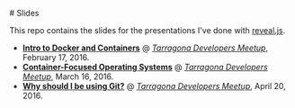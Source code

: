 # Slides

This repo contains the slides for the presentations I've done with [reveal.js](https://github.com/hakimel/reveal.js/).

- **[Intro to Docker and Containers](http://adrianmo.github.io/slides/docker101/)** @ *[Tarragona Developers Meetup](http://www.meetup.com/Tarragona-Developers-Meetup/)*, February 17, 2016.
- **[Container-Focused Operating Systems](http://adrianmo.github.io/slides/containeros/)** @ *[Tarragona Developers Meetup](http://www.meetup.com/Tarragona-Developers-Meetup/)*, March 16, 2016.
- **[Why should I be using Git?](http://adrianmo.github.io/slides/whygit/)** @ *[Tarragona Developers Meetup](http://www.meetup.com/Tarragona-Developers-Meetup/)*, April 20, 2016.
